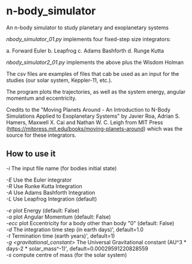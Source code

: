# n-body_simulator
An n-body simulator to study planetary and exoplanetary systems

_nbody_simulator_01.py_ implements four fixed-step size integrators: 

a. Forward Euler
b. Leapfrog
c. Adams Bashforth
d. Runge Kutta

_nbody_simulator2_01.py_ implements the above plus the Wisdom Holman

The csv files are examples of files that cab be used as an input for the studies (our solar system, Keppler-11, etc.). 

The program plots the trajectories, as well as the system energy, angular momentum and eccentricity.

Credits to the "Moving Planets Around - An Introduction to N-Body Simulations Applied to Exoplanetary Systems" by Javier Roa, Adrian S. Hamers, Maxwell X. Cai and Nathan W. C. Leigh from MIT Press (https://mitpress.mit.edu/books/moving-planets-around) which was the source for these integrators. 

## How to use it
_-i_  <filename> The input file name (for bodies initial state)

_-E_ Use the Euler integrator  
_-R_ Use Runke Kutta Integration  
_-A_ Use Adams Bashforth Integration  
_-L_ Use Leapfrog Integration (default) 
 
_-e_ plot Energy (default: False)  
_-a_ plot Angular Momentum (default: False)  
_-ecc_ plot Eccentricity for a body other than body "0" (default: False)  
_-d <time step>_ The integration time step (in earth days)', default=1.0  
_-t <time>_ Termination time (earth years)', default=1)  
_-g <gravitational_constant>_ The Universal Gravitational constant (AU^3 * days-2 * solar_mass^-1)', default=0.00029591220828559  
_-s <solar>_  compute centre of mass (for the solar system)  
